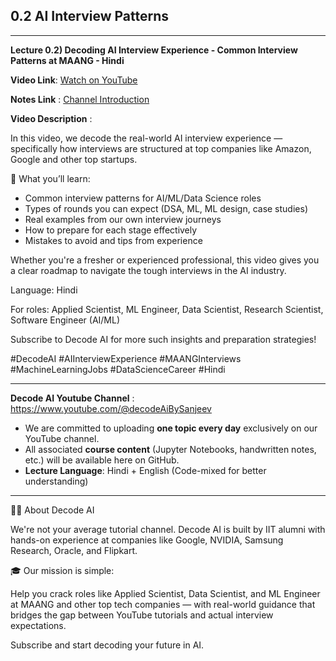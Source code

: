 ## 0.2 AI Interview Patterns

---
**Lecture 0.2) Decoding AI Interview Experience - Common Interview Patterns at MAANG - Hindi**

**Video Link**: [Watch on YouTube](https://youtu.be/i0F2EIYv1wk?si=br76KFrLLVycA3gK)

**Notes Link** : [Channel Introduction](https://github.com/Decode-AI-By-Sanjeev/Decode-AI/tree/main/Section%200%20-%20Getting%20Started/0.2%20AI%20Interview%20Patterns)


**Video Description** :

In this video, we decode the real-world AI interview experience — specifically how interviews are structured at top companies like Amazon, Google and other top startups.

🧠 What you’ll learn:
- Common interview patterns for AI/ML/Data Science roles
- Types of rounds you can expect (DSA, ML, ML design, case studies)
- Real examples from our own interview journeys
- How to prepare for each stage effectively
- Mistakes to avoid and tips from experience

Whether you're a fresher or experienced professional, this video gives you a clear roadmap to navigate the tough interviews in the AI industry.

Language: Hindi

For roles: Applied Scientist, ML Engineer, Data Scientist, Research Scientist, Software Engineer (AI/ML)

Subscribe to Decode AI for more such insights and preparation strategies!

#DecodeAI #AIInterviewExperience #MAANGInterviews #MachineLearningJobs #DataScienceCareer #Hindi

---

**Decode AI Youtube Channel** : https://www.youtube.com/@decodeAiBySanjeev
- We are committed to uploading **one topic every day** exclusively on our YouTube channel.
- All associated **course content** (Jupyter Notebooks, handwritten notes, etc.) will be available here on GitHub.
- **Lecture Language**: Hindi + English (Code-mixed for better understanding)

---
👨‍💻 About Decode AI

We're not your average tutorial channel. Decode AI is built by IIT alumni with hands-on experience at companies like Google, NVIDIA, Samsung Research, Oracle, and Flipkart.

🎓 Our mission is simple:

Help you crack roles like Applied Scientist, Data Scientist, and ML Engineer at MAANG and other top tech companies — with real-world guidance that bridges the gap between YouTube tutorials and actual interview expectations.

Subscribe and start decoding your future in AI.



